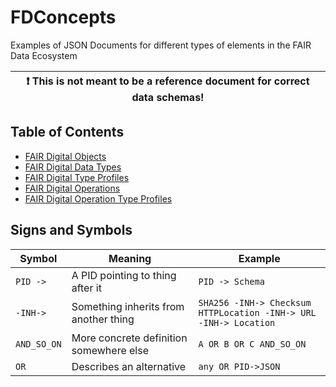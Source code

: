 # FDConcepts

Examples of JSON Documents for different types of elements in the FAIR Data Ecosystem

| :exclamation:  This is not meant to be a reference document for correct data schemas! |
|---------------------------------------------------------------------------------------|

## Table of Contents

- [FAIR Digital Objects](Objects/README.md)
- [FAIR Digital Data Types](Data%20Types/README.md)
- [FAIR Digital Type Profiles](Type%20Profiles/README.md)
- [FAIR Digital Operations](Operations/README.md)
- [FAIR Digital Operation Type Profiles](Operation%20Type%20Profiles/README.md)

## Signs and Symbols

| Symbol      | Meaning                                 | Example                                                                 |
|-------------|-----------------------------------------|-------------------------------------------------------------------------|
| `PID ->`    | A PID pointing to thing after it        | `PID -> Schema`                                                         |
| `-INH->`    | Something inherits from another thing   | `SHA256 -INH-> Checksum`<br/> `HTTPLocation -INH-> URL -INH-> Location` |
| `AND_SO_ON` | More concrete definition somewhere else | `A OR B OR C AND_SO_ON`                                                 |
| `OR`        | Describes an alternative                | `any OR PID->JSON`                                                      |
